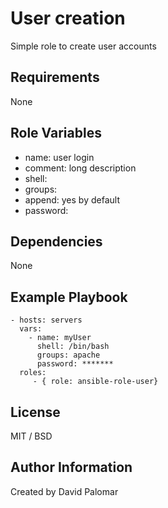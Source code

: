 User creation
=========

Simple role to create user accounts

Requirements
------------
None


Role Variables
--------------
- name: user login
- comment: long description
- shell: 
- groups: 
- append: yes by default
- password: 


Dependencies
------------
None


Example Playbook
----------------



    - hosts: servers
	  vars:
	    - name: myUser
		  shell: /bin/bash
		  groups: apache
		  password: *******
      roles:
         - { role: ansible-role-user}

License
-------

MIT / BSD

Author Information
------------------

Created by David Palomar